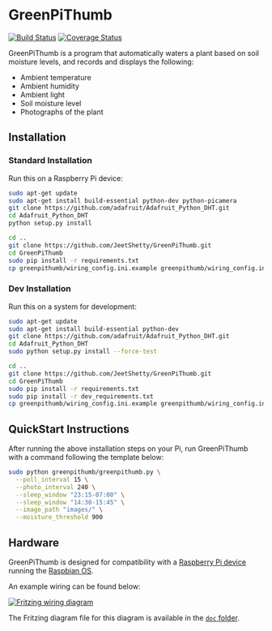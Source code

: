 # GreenPiThumb

[![Build
Status](https://travis-ci.org/JeetShetty/GreenPiThumb.svg?branch=master)](https://travis-ci.org/JeetShetty/GreenPiThumb)
[![Coverage
Status](https://coveralls.io/repos/JeetShetty/GreenPiThumb/badge.svg?branch=master&service=github)](https://coveralls.io/github/JeetShetty/GreenPiThumb?branch=master)

GreenPiThumb is a program that automatically waters a plant based on soil moisture levels, and records and displays the following:
- Ambient temperature
- Ambient humidity
- Ambient light
- Soil moisture level
- Photographs of the plant

## Installation

### Standard Installation

Run this on a Raspberry Pi device:

```bash
sudo apt-get update
sudo apt-get install build-essential python-dev python-picamera
git clone https://github.com/adafruit/Adafruit_Python_DHT.git
cd Adafruit_Python_DHT
python setup.py install

cd ..
git clone https://github.com/JeetShetty/GreenPiThumb.git
cd GreenPiThumb
sudo pip install -r requirements.txt
cp greenpithumb/wiring_config.ini.example greenpithumb/wiring_config.ini
```

### Dev Installation

Run this on a system for development:

```bash
sudo apt-get update
sudo apt-get install build-essential python-dev
git clone https://github.com/adafruit/Adafruit_Python_DHT.git
cd Adafruit_Python_DHT
sudo python setup.py install --force-test

cd ..
git clone https://github.com/JeetShetty/GreenPiThumb.git
cd GreenPiThumb
sudo pip install -r requirements.txt
sudo pip install -r dev_requirements.txt
cp greenpithumb/wiring_config.ini.example greenpithumb/wiring_config.ini
```

## QuickStart Instructions

After running the above installation steps on your Pi, run GreenPiThumb with a command following the template below:

```bash
sudo python greenpithumb/greenpithumb.py \
  --poll_interval 15 \
  --photo_interval 240 \
  --sleep_window "23:15-07:00" \
  --sleep_window "14:30-15:45" \
  --image_path "images/" \
  --moisture_threshold 900
```

## Hardware

GreenPiThumb is designed for compatibility with a [Raspberry Pi device](https://www.raspberrypi.org/products/) running the [Raspbian OS](https://www.raspberrypi.org/downloads/raspbian/).

An example wiring can be found below:

[![Fritzing wiring diagram](https://raw.githubusercontent.com/JeetShetty/GreenPiThumb/master/doc/greenpithumb_wiring.png)](https://raw.githubusercontent.com/JeetShetty/GreenPiThumb/master/doc/greenpithumb_wiring.png)

The Fritzing diagram file for this diagram is available in the [`doc` folder](doc/).
